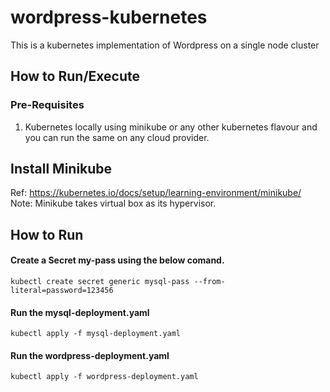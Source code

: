 # wordpress-kubernetes
This is a kubernetes implementation of Wordpress on a single node cluster

## How to Run/Execute

### Pre-Requisites

1) Kubernetes locally using minikube or any other kubernetes flavour and  you can run the same on any cloud provider.

## Install Minikube 
Ref: https://kubernetes.io/docs/setup/learning-environment/minikube/
Note: Minikube takes virtual box as its hypervisor.

## How to Run

#### Create a Secret my-pass using the below comand.
`
kubectl create secret generic mysql-pass --from-literal=password=123456
`
#### Run the mysql-deployment.yaml
` kubectl apply -f mysql-deployment.yaml `

#### Run the wordpress-deployment.yaml
` kubectl apply -f wordpress-deployment.yaml `
